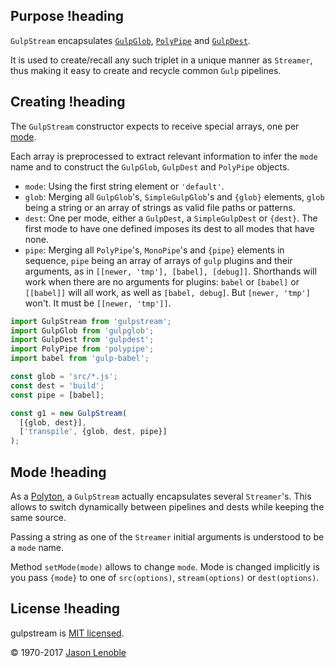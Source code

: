 ## Purpose !heading

`GulpStream` encapsulates [`GulpGlob`](https://www.npmjs.com/package/gulpglob), [`PolyPipe`](https://www.npmjs.com/package/polypipe) and [`GulpDest`](https://www.npmjs.com/package/gulpdest).

It is used to create/recall any such triplet in a unique manner as `Streamer`, thus making it easy to create and recycle common `Gulp` pipelines.

## Creating !heading

The `GulpStream` constructor expects to receive special arrays, one per [mode](#mode).

Each array is preprocessed to extract relevant information to infer the `mode` name and to construct the `GulpGlob`, `GulpDest` and `PolyPipe` objects.

* `mode`: Using the first string element or `'default'`.
* `glob`: Merging all `GulpGlob`'s, `SimpleGulpGlob`'s and `{glob}` elements, `glob` being a string or an array of strings as valid file paths or patterns.
* `dest`: One per mode, either a `GulpDest`, a `SimpleGulpDest` or `{dest}`. The first mode to have one defined imposes its dest to all modes that have none.
* `pipe`: Merging all `PolyPipe`'s, `MonoPipe`'s and `{pipe}` elements in sequence, `pipe` being an array of arrays of `gulp` plugins and their arguments, as in `[[newer, 'tmp'], [babel], [debug]]`. Shorthands will work when there are no arguments for plugins: `babel` or `[babel]` or `[[babel]]` will all work, as well as `[babel, debug]`. But `[newer, 'tmp']` won't. It must be `[[newer, 'tmp']]`.

```js
import GulpStream from 'gulpstream';
import GulpGlob from 'gulpglob';
import GulpDest from 'gulpdest';
import PolyPipe from 'polypipe';
import babel from 'gulp-babel';

const glob = 'src/*.js';
const dest = 'build';
const pipe = [babel];

const g1 = new GulpStream(
  [{glob, dest}],
  ['transpile', {glob, dest, pipe}]
);
```

## Mode !heading

As a [Polyton](https://www.npmjs.com/package/polyton), a `GulpStream` actually
encapsulates several `Streamer`'s. This allows to switch dynamically between pipelines and dests while keeping the same source.

Passing a string as one of the `Streamer` initial arguments is understood to be a `mode` name.

Method `setMode(mode)` allows to change `mode`. Mode is changed implicitly is you pass `{mode}` to one of `src(options)`, `stream(options)` or `dest(options)`.

## License !heading

gulpstream is [MIT licensed](./LICENSE).

© 1970-2017 [Jason Lenoble](mailto:jason.lenoble@gmail.com)

